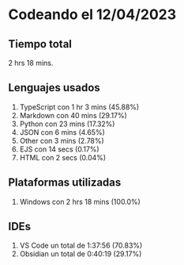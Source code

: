 # Codeando el 12/04/2023

## Tiempo total
2 hrs 18 mins.

## Lenguajes usados
1. TypeScript con 1 hr 3 mins (45.88%)
1. Markdown con 40 mins (29.17%)
1. Python con 23 mins (17.32%)
1. JSON con 6 mins (4.65%)
1. Other con 3 mins (2.78%)
1. EJS con 14 secs (0.17%)
1. HTML con 2 secs (0.04%)

## Plataformas utilizadas
1. Windows con 2 hrs 18 mins (100.0%)

## IDEs
1. VS Code un total de 1:37:56 (70.83%)
1. Obsidian un total de 0:40:19 (29.17%)
